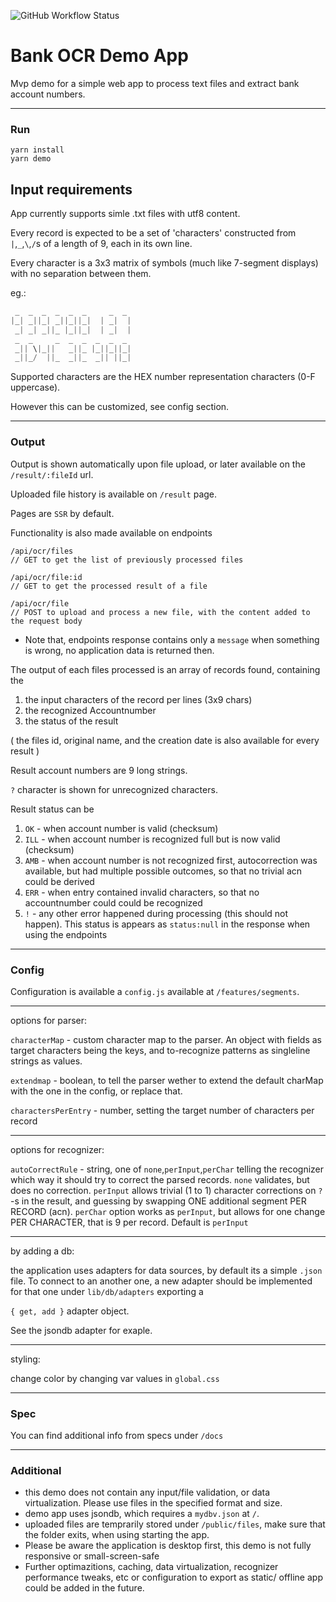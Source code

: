 ![GitHub Workflow Status](https://img.shields.io/github/workflow/status/bitiplz/bank-ocr-demo/CI)

# Bank OCR Demo App

Mvp demo for a simple web app to process text files and extract bank account numbers.

---

### Run

```
yarn install
yarn demo
```

## Input requirements

App currently supports simle .txt files with utf8 content.

Every record is expected to be a set of 'characters' constructed from `|`,`_`,`\`,`/`s of a length of 9, each in its own line.

Every character is a 3x3 matrix of symbols (much like 7-segment displays) with no separation between them.

eg.:

```javascript
 _  _  _  _  _  _     _  _
|_| _||_| _||_||_|  | _|  |
 _| _| _||_ |_||_|  | _|  |
 _  _     _  _  _  _  _  _
 _|| \|_||   _||_ |_||_||_|
 _||_/  ||_  _||_  _|| ||_|
```

Supported characters are the HEX number representation characters (0-F uppercase).

However this can be customized, see config section.

---

### Output

Output is shown automatically upon file upload, or later available on the `/result/:fileId` url.

Uploaded file history is available on `/result` page.

Pages are `SSR` by default.

Functionality is also made available on endpoints

```
/api/ocr/files
// GET to get the list of previously processed files

/api/ocr/file:id
// GET to get the processed result of a file

/api/ocr/file
// POST to upload and process a new file, with the content added to the request body
```

- Note that, endpoints response contains only a `message` when something is wrong, no application data is returned then.

The output of each files processed is an array of records found, containing the

1. the input characters of the record per lines (3x9 chars)
2. the recognized Accountnumber
3. the status of the result

( the files id, original name, and the creation date is also available for every
result )

Result account numbers are 9 long strings.

`?` character is shown for unrecognized characters.

Result status can be

1. `OK` - when account number is valid (checksum)
2. `ILL` - when account number is recognized full but is now valid (checksum)
3. `AMB` - when account number is not recognized first, autocorrection was available, but had multiple possible outcomes, so that no trivial acn could be derived
4. `ERR` - when entry contained invalid characters, so that no accountnumber could could be recognized
5. `!` - any other error happened during processing (this should not happen). This status is appears as `status:null` in the response when using the endpoints

---

### Config

Configuration is available a `config.js` available at `/features/segments`.

---

options for parser:

`characterMap` - custom character map to the parser. An object with fields as target characters being the keys, and to-recognize patterns as singleline strings as values.

`extendmap` - boolean, to tell the parser wether to extend the default charMap with the one in the config, or replace that.

`charactersPerEntry` - number, setting the target number of characters per record

---

options for recognizer:

`autoCorrectRule` - string, one of `none`,`perInput`,`perChar` telling the recognizer which way it should try to correct the parsed records. `none` validates, but does no correction. `perInput` allows trivial (1 to 1) character corrections on `?`-s in the result, and guessing by swapping ONE additional segment PER RECORD (acn). `perChar` option works as `perInput`, but allows for one change PER CHARACTER, that is 9 per record.
Default is `perInput`

---

by adding a db:

the application uses adapters for data sources, by default its a simple `.json` file. To connect to an another one, a new adapter should be implemented for that one under `lib/db/adapters` exporting a

`{ get, add }` adapter object.

See the jsondb adapter for exaple.

---

styling:

change color by changing var values in `global.css`

---

### Spec

You can find additional info from specs under `/docs`

---

### Additional

- this demo does not contain any input/file validation, or data virtualization. Please use files in the specified format and size.
- demo app uses jsondb, which requires a `mydbv.json` at `/`.
- uploaded files are temprarily stored under `/public/files`, make sure that the folder exits, when using starting the app.
- Please be aware the application is desktop first, this demo is not fully responsive or small-screen-safe
- Further optimazitions, caching, data virtualization, recognizer performance tweaks, etc or configuration to export as static/ offline app could be added in the future.
